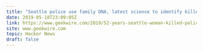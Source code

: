 ```yaml
---
title: "Seattle police use family DNA, latest science to identify killer 52 years later"
date: 2019-05-18T23:09:05Z
link: https://www.geekwire.com/2019/52-years-seattle-woman-killed-police-use-family-dna-latest-science-identify-killer/?utm_medium=RSS&utm_source=hune
site: www.geekwire.com
topic: Hacker News
draft: false
---
```

